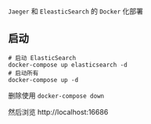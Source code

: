 
#

`Jaeger` 和 `EleasticSearch` 的 `Docker` 化部署

## 启动
```
# 启动 ElasticSearch
docker-compose up elasticsearch -d
# 启动所有
docker-compose up -d
```
删除使用 `docker-compose down`

然后浏览 http://localhost:16686